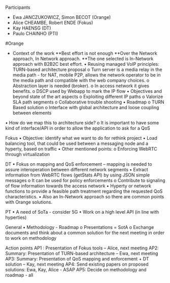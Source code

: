 Participants
* Ewa JANCZUKOWICZ, Simon BECOT (Orange)
* Alice CHEAMBE, Robert ENDE (Fokus)
* Kay HAENSG  (DT)
* Paulo CHAINHO (PTI)

#Orange
* Context of the work
    **Best effort is not enough
    **Over the Network approach, In Network approach. 
    **The one selected is In-Network approach with B2B2C best effort.
•	Reusing managed VoIP principles: TURN-based architecture proposal
    o	Turn server is a media relay in the media path - for NAT, mobile P2P, allows the network operator to be in the media path and compatible with the web company choices.
    o	Abstraction layer is needed (broker).
    o	In access network it gives benefits.
    o	DSCP used by Webapp to mark the IP flow
•	Objectives and beyond state of the art aspects
    o	Exploiting different IP paths
    o	Valorize SLA path segments 
    o	Collaborative trouble shooting
•	Roadmap
    o	TURN Based solution
    o	Interface with global architecture and loose coupling between elements 
 
•	How do we map this to architecture side?
    o	It is important to have some kind of interface/API  in order to allow the application to ask for a QoS

Fokus
•	Objective: identify what we want to do for rethink project
•	Load balancing tool, that could be used between a messaging node and a hyperty, based on traffic
•	Other mentioned points:	
    o	Enforcing WebRTC through virtualization

DT
•	Fokus on mapping and QoS enforcement – mapping is needed to assure interoperation between different network segments
•	Extract information from WebRTC flows (getStats API) by using JSON simple messages
    o	It can be used for policy enforcements
    o	Contribute to signaling of flow information towards the access network
•	Hyperty or network functions to provide a feasible path treatment regarding the requested QoS characteristics.
•	Also an In-Network approach so there are common points with Orange solutions.

PT
•	A need of SoTa - consider 5G
•	Work on a high level API (in line with hyperties)

General 
•	Methodology - Roadmap
    o	Presentations = SotA 
    o	Exchange documents and think about a common solution for the next meeting in order to work on methodology

Action points
AP1 : Presentation of Fokus tools – Alice, next meeting
AP2: Summary: Presentation of TURN-based architecture – Ewa, next meeting
AP3: Summary: Presentation of QoS mapping and enforcement + DT solution – Kay, next meeting
AP4: Send existing papers on proposed solutions: Ewa, Kay, Alice - ASAP
AP5: Decide on methodology and roadmap - all
